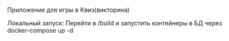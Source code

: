 Приложение для игры в Квиз(викторина)

Локальный запуск:
Перейти в /build и запустить контейнеры в БД через docker-compose up -d

